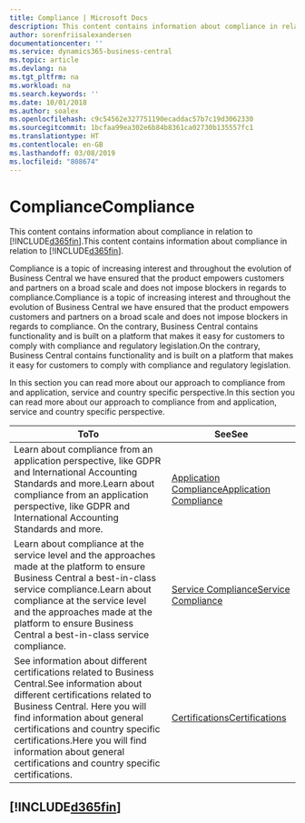 ```yaml
---
title: Compliance | Microsoft Docs
description: This content contains information about compliance in relation to Business Central.
author: sorenfriisalexandersen
documentationcenter: ''
ms.service: dynamics365-business-central
ms.topic: article
ms.devlang: na
ms.tgt_pltfrm: na
ms.workload: na
ms.search.keywords: ''
ms.date: 10/01/2018
ms.author: soalex
ms.openlocfilehash: c9c54562e327751190ecaddac57b7c19d3062330
ms.sourcegitcommit: 1bcfaa99ea302e6b84b8361ca02730b135557fc1
ms.translationtype: HT
ms.contentlocale: en-GB
ms.lasthandoff: 03/08/2019
ms.locfileid: "808674"
---
```

# <a name="compliance"></a><span data-ttu-id="c84a7-103">Compliance</span><span class="sxs-lookup"><span data-stu-id="c84a7-103">Compliance</span></span>
<span data-ttu-id="c84a7-104">This content contains information about compliance in relation to [!INCLUDE[d365fin](../includes/d365fin_md.md)].</span><span class="sxs-lookup"><span data-stu-id="c84a7-104">This content contains information about compliance in relation to [!INCLUDE[d365fin](../includes/d365fin_md.md)].</span></span>  

<span data-ttu-id="c84a7-105">Compliance is a topic of increasing interest and throughout the evolution of Business Central we have ensured that the product empowers customers and partners on a broad scale and does not impose blockers in regards to compliance.</span><span class="sxs-lookup"><span data-stu-id="c84a7-105">Compliance is a topic of increasing interest and throughout the evolution of Business Central we have ensured that the product empowers customers and partners on a broad scale and does not impose blockers in regards to compliance.</span></span> <span data-ttu-id="c84a7-106">On the contrary, Business Central contains functionality and is built on a platform that makes it easy for customers to comply with compliance and regulatory legislation.</span><span class="sxs-lookup"><span data-stu-id="c84a7-106">On the contrary, Business Central contains functionality and is built on a platform that makes it easy for customers to comply with compliance and regulatory legislation.</span></span>

<span data-ttu-id="c84a7-107">In this section you can read more about our approach to compliance from and application, service and country specific perspective.</span><span class="sxs-lookup"><span data-stu-id="c84a7-107">In this section you can read more about our approach to compliance from and application, service and country specific perspective.</span></span>

|<span data-ttu-id="c84a7-108">**To**</span><span class="sxs-lookup"><span data-stu-id="c84a7-108">**To**</span></span>|<span data-ttu-id="c84a7-109">**See**</span><span class="sxs-lookup"><span data-stu-id="c84a7-109">**See**</span></span>|  
|------------|-------------|  
|<span data-ttu-id="c84a7-110">Learn about compliance from an application perspective, like GDPR and International Accounting Standards and more.</span><span class="sxs-lookup"><span data-stu-id="c84a7-110">Learn about compliance from an application perspective, like GDPR and International Accounting Standards and more.</span></span>|[<span data-ttu-id="c84a7-111">Application Compliance</span><span class="sxs-lookup"><span data-stu-id="c84a7-111">Application Compliance</span></span>](compliance-application-compliance.md)|  
|<span data-ttu-id="c84a7-112">Learn about compliance at the service level and the approaches made at the platform to ensure Business Central a best-in-class service compliance.</span><span class="sxs-lookup"><span data-stu-id="c84a7-112">Learn about compliance at the service level and the approaches made at the platform to ensure Business Central a best-in-class service compliance.</span></span>|[<span data-ttu-id="c84a7-113">Service Compliance</span><span class="sxs-lookup"><span data-stu-id="c84a7-113">Service Compliance</span></span>](compliance-service-compliance.md)|  
|<span data-ttu-id="c84a7-114">See information about different certifications related to Business Central.</span><span class="sxs-lookup"><span data-stu-id="c84a7-114">See information about different certifications related to Business Central.</span></span> <span data-ttu-id="c84a7-115">Here you will find information about general certifications and country specific certifications.</span><span class="sxs-lookup"><span data-stu-id="c84a7-115">Here you will find information about general certifications and country specific certifications.</span></span>|[<span data-ttu-id="c84a7-116">Certifications</span><span class="sxs-lookup"><span data-stu-id="c84a7-116">Certifications</span></span>](compliance-certifications.md)|  

 ## [!INCLUDE[d365fin](../includes/free_trial_md.md)]  
 
